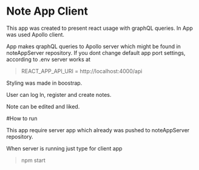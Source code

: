 # Note App Client
This app was created to present react usage with graphQL queries.
In App was used Apollo client. 

App makes qraphQL queries to Apollo server which might be found in noteAppServer repository.
If you dont change default app port settings, according to .env server works at 
> REACT_APP_API_URI = http://localhost:4000/api

Styling was made in boostrap.

User can log ln, register and create notes.

Note can be edited and liked.

#How to run

This app require server app which already was pushed to noteAppServer repository.

When server is running just type for client app

> npm start


